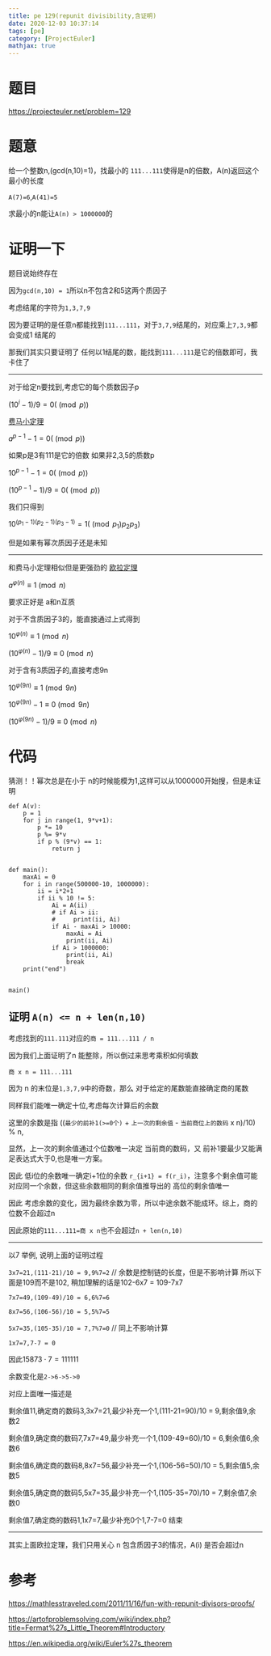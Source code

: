 ```yaml
---
title: pe 129(repunit divisibility,含证明)
date: 2020-12-03 10:37:14
tags: [pe]
category: [ProjectEuler]
mathjax: true
---
```


# 题目

https://projecteuler.net/problem=129

# 题意

给一个整数n,(gcd(n,10)=1)，找最小的 `111...111`使得是n的倍数，A(n)返回这个最小的长度

`A(7)=6`,`A(41)=5`

求最小的n能让`A(n) > 1000000`的

# 证明一下

题目说始终存在

因为`gcd(n,10) = 1`所以n不包含2和5这两个质因子

考虑结尾的字符为`1,3,7,9`

因为要证明的是任意n都能找到`111...111`，对于`3,7,9`结尾的，对应乘上`7,3,9`都会变成1 结尾的

那我们其实只要证明了 任何以1结尾的数，能找到`111...111`是它的倍数即可，我卡住了

---

对于给定n要找到,考虑它的每个质数因子p

$(10^i-1)/9 = 0 (\pmod p)$

[费马小定理](https://artofproblemsolving.com/wiki/index.php?title=Fermat%27s_Little_Theorem#Introductory)

$a^{p-1} - 1 = 0 (\pmod p)$

如果p是3有111是它的倍数 如果非2,3,5的质数p

$10^{p-1}-1=0(\pmod p)$

$(10^{p-1}-1)/9=0(\pmod p)$

我们只得到

$10^{(p_1-1)(p_2-1)(p_3-1)} = 1 (\pmod p_1 p_2 p_3 )$

但是如果有幂次质因子还是未知

---

和费马小定理相似但是更强劲的 [欧拉定理](https://en.wikipedia.org/wiki/Euler%27s_theorem)

$a^{\varphi (n)} \equiv 1 \pmod{n}$

要求正好是 a和n互质

对于不含质因子3的，能直接通过上式得到

$10^{\varphi (n)} \equiv 1 \pmod{n}$

$(10^{\varphi (n)} - 1)/9 \equiv 0 \pmod{n}$

对于含有3质因子的,直接考虑9n

$10^{\varphi (9n)} \equiv 1 \pmod{9n}$

$10^{\varphi (9n)} - 1 \equiv 0 \pmod{9n}$

$(10^{\varphi (9n)} - 1)/9 \equiv 0 \pmod{n}$

# 代码

猜测！！幂次总是在小于 n的时候能模为1,这样可以从1000000开始搜，但是未证明 


```
def A(v):
    p = 1
    for j in range(1, 9*v+1):
        p *= 10
        p %= 9*v
        if p % (9*v) == 1:
            return j


def main():
    maxAi = 0
    for i in range(500000-10, 1000000):
        ii = i*2+1
        if ii % 10 != 5:
            Ai = A(ii)
            # if Ai > ii:
            #     print(ii, Ai)
            if Ai - maxAi > 10000:
                maxAi = Ai
                print(ii, Ai)
            if Ai > 1000000:
                print(ii, Ai)
                break
    print("end")


main()
```

## 证明 `A(n) <= n + len(n,10)`

考虑找到的`111.111`对应的`商 = 111...111 / n`

因为我们上面证明了n 能整除，所以倒过来思考乘积如何填数

`商 x n = 111...111`

因为 n 的末位是`1,3,7,9`中的奇数，那么 对于给定的尾数能直接确定商的尾数

同样我们能唯一确定十位,考虑每次计算后的余数

这里的余数是指 ((`最少的前补1(>=0个)` + `上一次的剩余值` - `当前商位上的数码` x n)/10) % n,

显然，上一次的剩余值通过个位数唯一决定 当前商的数码，又 前补1要最少又能满足表达式大于0,也是唯一方案。

因此 低i位的余数唯一确定i+1位的余数 `r_{i+1} = f(r_i)`，注意多个剩余值可能对应同一个余数，但这些余数相同的剩余值推导出的 高位的剩余值唯一

因此 考虑余数的变化，因为最终余数为零，所以中途余数不能成环。综上，商的位数不会超过n

因此原始的`111...111=商 x n`也不会超过`n + len(n,10)`

---

以7 举例, 说明上面的证明过程

`3x7=21,(111-21)/10 = 9,9%7=2` // 余数是控制链的长度，但是不影响计算 所以下面是109而不是102, 稍加理解的话是102-6x7 = 109-7x7

`7x7=49,(109-49)/10 = 6,6%7=6`

`8x7=56,(106-56)/10 = 5,5%7=5`

`5x7=35,(105-35)/10 = 7,7%7=0` // 同上不影响计算 

`1x7=7,7-7 = 0`

因此$15873 \cdot 7 = 111111$

余数变化是`2->6->5->0`

对应上面唯一描述是

剩余值11,确定商的数码3,3x7=21,最少补充一个1,(111-21=90)/10 = 9,剩余值9,余数2

剩余值9,确定商的数码7,7x7=49,最少补充一个1,(109-49=60)/10 = 6,剩余值6,余数6

剩余值6,确定商的数码8,8x7=56,最少补充一个1,(106-56=50)/10 = 5,剩余值5,余数5

剩余值5,确定商的数码5,5x7=35,最少补充一个1,(105-35=70)/10 = 7,剩余值7,余数0

剩余值7,确定商的数码1,1x7=7,最少补充0个1,7-7=0 结束

---

其实上面欧拉定理，我们只用关心 n 包含质因子3的情况，A(i) 是否会超过n

# 参考

https://mathlesstraveled.com/2011/11/16/fun-with-repunit-divisors-proofs/

https://artofproblemsolving.com/wiki/index.php?title=Fermat%27s_Little_Theorem#Introductory

https://en.wikipedia.org/wiki/Euler%27s_theorem

